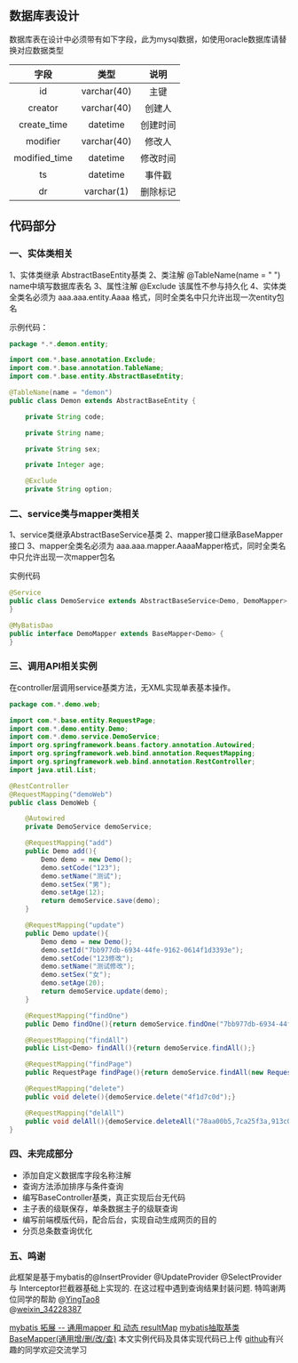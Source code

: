 
## 数据库表设计
数据库表在设计中必须带有如下字段，此为mysql数据，如使用oracle数据库请替换对应数据类型

字段|类型|说明
:-:|:-:|:-:
id | varchar(40)|主键
creator| varchar(40)|创建人
create_time  |datetime|创建时间
modifier|varchar(40)|修改人
modified_time|datetime|修改时间
ts|datetime|事件戳
dr|varchar(1)|删除标记

## 代码部分
### 一、实体类相关
1、实体类继承 AbstractBaseEntity基类
2、类注解 @TableName(name = " ")  name中填写数据库表名
3、属性注解 @Exclude 该属性不参与持久化
4、实体类全类名必须为 aaa.aaa.entity.Aaaa 格式，同时全类名中只允许出现一次entity包名

示例代码：
```java
package *.*.demon.entity;

import com.*.base.annotation.Exclude;
import com.*.base.annotation.TableName;
import com.*.base.entity.AbstractBaseEntity;

@TableName(name = "demon")
public class Demon extends AbstractBaseEntity {

    private String code;

    private String name;

    private String sex;

    private Integer age;

    @Exclude
    private String option;
```
### 二、service类与mapper类相关
1、service类继承AbstractBaseService基类
2、mapper接口继承BaseMapper接口
3、mapper全类名必须为 aaa.aaa.mapper.AaaaMapper格式，同时全类名中只允许出现一次mapper包名

实例代码
```java
@Service
public class DemoService extends AbstractBaseService<Demo, DemoMapper> {
}
```
```java
@MyBatisDao
public interface DemoMapper extends BaseMapper<Demo> {
}
```
### 三、调用API相关实例
在controller层调用service基类方法，无XML实现单表基本操作。
```java
package com.*.demo.web;

import com.*.base.entity.RequestPage;
import com.*.demo.entity.Demo;
import com.*.demo.service.DemoService;
import org.springframework.beans.factory.annotation.Autowired;
import org.springframework.web.bind.annotation.RequestMapping;
import org.springframework.web.bind.annotation.RestController;
import java.util.List;

@RestController
@RequestMapping("demoWeb")
public class DemoWeb {

    @Autowired
    private DemoService demoService;

    @RequestMapping("add")
    public Demo add(){
        Demo demo = new Demo();
        demo.setCode("123");
        demo.setName("测试");
        demo.setSex("男");
        demo.setAge(12);
        return demoService.save(demo);
    }

    @RequestMapping("update")
    public Demo update(){
        Demo demo = new Demo();
        demo.setId("7bb977db-6934-44fe-9162-0614f1d3393e");
        demo.setCode("123修改");
        demo.setName("测试修改");
        demo.setSex("女");
        demo.setAge(20);
        return demoService.update(demo);
    }

    @RequestMapping("findOne")
    public Demo findOne(){return demoService.findOne("7bb977db-6934-44fe-9162-0614f1d3393e");}

    @RequestMapping("findAll")
    public List<Demo> findAll(){return demoService.findAll();}

    @RequestMapping("findPage")
    public RequestPage findPage(){return demoService.findAll(new RequestPage(1,15));}

    @RequestMapping("delete")
    public void delete(){demoService.delete("4f1d7c0d");}

    @RequestMapping("delAll")
    public void delAll(){demoService.deleteAll("78aa00b5,7ca25f3a,913c0c52");}
}

```
### 四、未完成部分
- 添加自定义数据库字段名称注解
- 查询方法添加排序与条件查询
- 编写BaseController基类，真正实现后台无代码
- 主子表的级联保存，单条数据主子的级联查询
- 编写前端模版代码，配合后台，实现自动生成网页的目的
- 分页总条数查询优化

### 五、鸣谢
此框架是基于mybatis的@InsertProvider @UpdateProvider @SelectProvider 与 Interceptor拦截器基础上实现的.
在这过程中遇到查询结果封装问题.
特鸣谢两位同学的帮助
@[YingTao8](https://blog.csdn.net/yingtao8)    
@[weixin_34228387](https://blog.csdn.net/weixin_34228387)   

 [mybatis 拓展 -- 通用mapper 和 动态 resultMap](https://blog.csdn.net/weixin_34228387/article/details/88762624)
 [mybatis抽取基类BaseMapper(通用增/删/改/查)](https://blog.csdn.net/YingTao8/article/details/83116256)
 本文实例代码及具体实现代码已上传 [github](https://blog.csdn.net/weixin_34228387/article/details/88762624)有兴趣的同学欢迎交流学习
